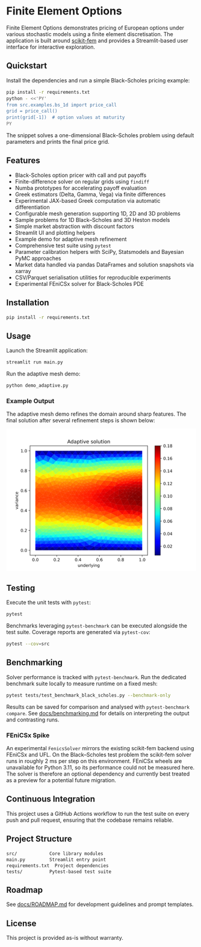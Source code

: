 # Finite Element Options

Finite Element Options demonstrates pricing of European options under various
stochastic models using a finite element discretisation. The application is
built around [scikit-fem](https://github.com/kinnala/scikit-fem) and provides a
Streamlit-based user interface for interactive exploration.

## Quickstart

Install the dependencies and run a simple Black–Scholes pricing example:

```bash
pip install -r requirements.txt
python - <<'PY'
from src.examples.bs_1d import price_call
grid = price_call()
print(grid[-1])  # option values at maturity
PY
```

The snippet solves a one-dimensional Black–Scholes problem using default
parameters and prints the final price grid.

## Features

- Black-Scholes option pricer with call and put payoffs
- Finite-difference solver on regular grids using ``findiff``
- Numba prototypes for accelerating payoff evaluation
- Greek estimators (Delta, Gamma, Vega) via finite differences
- Experimental JAX-based Greek computation via automatic differentiation
- Configurable mesh generation supporting 1D, 2D and 3D problems
- Sample problems for 1D Black–Scholes and 3D Heston models
- Simple market abstraction with discount factors
- Streamlit UI and plotting helpers
- Example demo for adaptive mesh refinement
- Comprehensive test suite using `pytest`
- Parameter calibration helpers with SciPy, Statsmodels and Bayesian PyMC approaches
- Market data handled via pandas DataFrames and solution snapshots via xarray
- CSV/Parquet serialisation utilities for reproducible experiments
- Experimental FEniCSx solver for Black-Scholes PDE

## Installation

```bash
pip install -r requirements.txt
```

## Usage

Launch the Streamlit application:

```bash
streamlit run main.py
```

Run the adaptive mesh demo:

```bash
python demo_adaptive.py
```

### Example Output

The adaptive mesh demo refines the domain around sharp features. The final
solution after several refinement steps is shown below:

![Adaptive mesh solution showing refined grid](docs/images/adaptive_solution.svg)

## Testing

Execute the unit tests with `pytest`:

```bash
pytest
```

Benchmarks leveraging `pytest-benchmark` can be executed alongside the test
suite. Coverage reports are generated via `pytest-cov`:

```bash
pytest --cov=src
```

## Benchmarking

Solver performance is tracked with `pytest-benchmark`.  Run the dedicated
benchmark suite locally to measure runtime on a fixed mesh:

```bash
pytest tests/test_benchmark_black_scholes.py --benchmark-only
```

Results can be saved for comparison and analysed with `pytest-benchmark compare`.
See [docs/benchmarking.md](docs/benchmarking.md) for details on
interpreting the output and contrasting runs.

### FEniCSx Spike

An experimental `FenicsSolver` mirrors the existing scikit-fem backend using
FEniCSx and UFL. On the Black–Scholes test problem the scikit-fem solver runs
in roughly 2 ms per step on this environment. FEniCSx wheels are unavailable for
Python 3.11, so its performance could not be measured here. The solver is
therefore an optional dependency and currently best treated as a preview for a
potential future migration.

## Continuous Integration

This project uses a GitHub Actions workflow to run the test suite on every
push and pull request, ensuring that the codebase remains reliable.

## Project Structure

```
src/            Core library modules
main.py         Streamlit entry point
requirements.txt  Project dependencies
tests/          Pytest-based test suite
```

## Roadmap

See [docs/ROADMAP.md](docs/ROADMAP.md) for development guidelines and prompt templates.

## License

This project is provided as-is without warranty.
